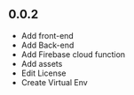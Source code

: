 ## 0.0.2

* Add front-end
* Add Back-end
* Add Firebase cloud function
* Add assets
* Edit License
* Create Virtual Env

